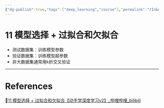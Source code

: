 ```yaml
---
{"dg-publish":true,"tags":["deep_learning","course"],"permalink":"/Inbox/study/人工智能/机器学习/深度学习/李沐学深度学习/11 模型选择 + 过拟合和欠拟合/","dgPassFrontmatter":true}
---
```




# 11 模型选择 + 过拟合和欠拟合
- 测试数据集：训练模型参数
- 验证数据集：训练模型超参数
- 非大数据集通常用k折交叉验证

---
# References
🔗[11 模型选择 + 过拟合和欠拟合【动手学深度学习v2】_哔哩哔哩_bilibili](https://www.bilibili.com/video/BV1kX4y1g7jp?spm_id_from=333.788.videopod.episodes&vd_source=73a67190a2e14f51c71c0fa447f094aa)